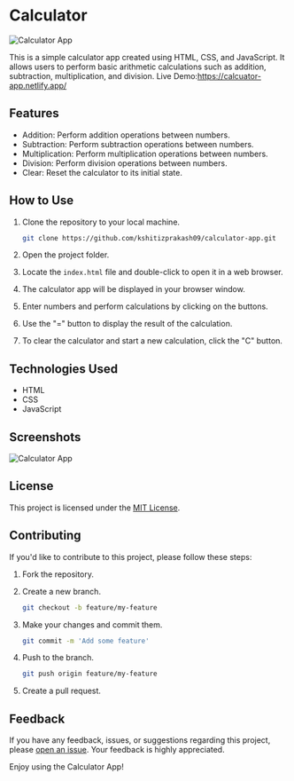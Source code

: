 # Calculator

![Calculator App](calculator.png)

This is a simple calculator app created using HTML, CSS, and JavaScript. It allows users to perform basic arithmetic calculations such as addition, subtraction, multiplication, and division.
Live Demo:https://calcuator-app.netlify.app/

## Features

- Addition: Perform addition operations between numbers.
- Subtraction: Perform subtraction operations between numbers.
- Multiplication: Perform multiplication operations between numbers.
- Division: Perform division operations between numbers.
- Clear: Reset the calculator to its initial state.

## How to Use

1. Clone the repository to your local machine.
   ```bash
   git clone https://github.com/kshitizprakash09/calculator-app.git
   ```

2. Open the project folder.

3. Locate the `index.html` file and double-click to open it in a web browser.

4. The calculator app will be displayed in your browser window.

5. Enter numbers and perform calculations by clicking on the buttons.

6. Use the "=" button to display the result of the calculation.

7. To clear the calculator and start a new calculation, click the "C" button.

## Technologies Used

- HTML
- CSS
- JavaScript

## Screenshots

![Calculator App](calculator.png)

## License

This project is licensed under the [MIT License](LICENSE).

## Contributing

If you'd like to contribute to this project, please follow these steps:

1. Fork the repository.

2. Create a new branch.
   ```bash
   git checkout -b feature/my-feature
   ```

3. Make your changes and commit them.
   ```bash
   git commit -m 'Add some feature'
   ```

4. Push to the branch.
   ```bash
   git push origin feature/my-feature
   ```

5. Create a pull request.

## Feedback

If you have any feedback, issues, or suggestions regarding this project, please [open an issue](https://github.com/your-username/calculator-app/issues). Your feedback is highly appreciated.

Enjoy using the Calculator App!
